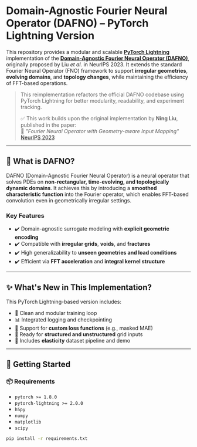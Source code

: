 # Domain-Agnostic Fourier Neural Operator (DAFNO) – PyTorch Lightning Version

This repository provides a modular and scalable **[PyTorch Lightning](https://www.pytorchlightning.ai/)** implementation of the **[Domain-Agnostic Fourier Neural Operator (DAFNO)](https://github.com/ningliu-iga/DAFNO?tab=readme-ov-file)**, originally proposed by Liu *et al.* in NeurIPS 2023. It extends the standard Fourier Neural Operator (FNO) framework to support **irregular geometries**, **evolving domains**, and **topology changes**, while maintaining the efficiency of FFT-based operations.

> This reimplementation refactors the official DAFNO codebase using PyTorch Lightning for better modularity, readability, and experiment tracking.
> 
> ✅ This work builds upon the original implementation by **Ning Liu**, published in the paper:  
> 📄 *"Fourier Neural Operator with Geometry-aware Input Mapping"*  
> [NeurIPS 2023](https://proceedings.neurips.cc/paper_files/paper/2023/hash/940a7634dab556b67af15bacd337f7db-Abstract-Conference.html)
>
---

## 🧠 What is DAFNO?

DAFNO (Domain-Agnostic Fourier Neural Operator) is a neural operator that solves PDEs on **non-rectangular, time-evolving, and topologically dynamic domains**. It achieves this by introducing a **smoothed characteristic function** into the Fourier operator, which enables FFT-based convolution even in geometrically irregular settings.

### Key Features
- ✔️ Domain-agnostic surrogate modeling with **explicit geometric encoding**
- ✔️ Compatible with **irregular grids**, **voids**, and **fractures**
- ✔️ High generalizability to **unseen geometries and load conditions**
- ✔️ Efficient via **FFT acceleration** and **integral kernel structure**

---

## ✨ What's New in This Implementation?

This PyTorch Lightning-based version includes:

- 🧩 Clean and modular training loop
- 📊 Integrated logging and checkpointing
- 🎯 Support for **custom loss functions** (e.g., masked MAE)
- 🧱 Ready for **structured and unstructured** grid inputs
- 🧪 Includes **elasticity** dataset pipeline and demo

---

## 🚀 Getting Started

### 📦 Requirements

- `pytorch >= 1.8.0`
- `pytorch-lightning >= 2.0.0`
- `h5py`
- `numpy`
- `matplotlib`
- `scipy`

```bash
pip install -r requirements.txt
